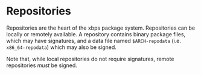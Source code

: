 # Repositories

Repositories are the heart of the xbps package system. Repositories can be
locally or remotely available. A repository contains binary package files, which
may have signatures, and a data file named `$ARCH-repodata` (i.e.
`x86_64-repodata`) which may also be signed.

Note that, while local repositories do not require signatures, remote
repositories *must* be signed.
